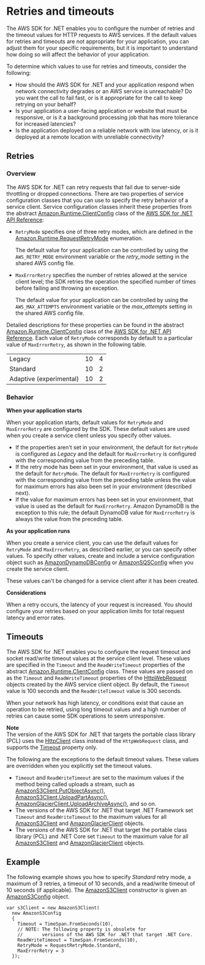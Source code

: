 # Retries and timeouts<a name="retries-timeouts"></a>

The AWS SDK for \.NET enables you to configure the number of retries and the timeout values for HTTP requests to AWS services\. If the default values for retries and timeouts are not appropriate for your application, you can adjust them for your specific requirements, but it is important to understand how doing so will affect the behavior of your application\.

To determine which values to use for retries and timeouts, consider the following:
+ How should the AWS SDK for \.NET and your application respond when network connectivity degrades or an AWS service is unreachable? Do you want the call to fail fast, or is it appropriate for the call to keep retrying on your behalf?
+ Is your application a user\-facing application or website that must be responsive, or is it a background processing job that has more tolerance for increased latencies?
+ Is the application deployed on a reliable network with low latency, or is it deployed at a remote location with unreliable connectivity?

## Retries<a name="retries"></a>

### Overview<a name="w181aac13c15c11b5"></a>

The AWS SDK for \.NET can retry requests that fail due to server\-side throttling or dropped connections\. There are two properties of service configuration classes that you can use to specify the retry behavior of a service client\. Service configuration classes inherit these properties from the abstract [Amazon\.Runtime\.ClientConfig](https://docs.aws.amazon.com/sdkfornet/v3/apidocs/items/Runtime/TClientConfig.html) class of the [AWS SDK for \.NET API Reference](https://docs.aws.amazon.com/sdkfornet/v3/apidocs/):
+ `RetryMode` specifies one of three retry modes, which are defined in the [Amazon\.Runtime\.RequestRetryMode](https://docs.aws.amazon.com/sdkfornet/v3/apidocs/items/Runtime/TRequestRetryMode.html) enumeration\.

  The default value for your application can be controlled by using the `AWS_RETRY_MODE` environment variable or the *retry\_mode* setting in the shared AWS config file\.
+ `MaxErrorRetry` specifies the number of retries allowed at the service client level; the SDK retries the operation the specified number of times before failing and throwing an exception\.

  The default value for your application can be controlled by using the `AWS_MAX_ATTEMPTS` environment variable or the *max\_attempts* setting in the shared AWS config file\.

Detailed descriptions for these properties can be found in the abstract [Amazon\.Runtime\.ClientConfig](https://docs.aws.amazon.com/sdkfornet/v3/apidocs/items/Runtime/TClientConfig.html) class of the [AWS SDK for \.NET API Reference](https://docs.aws.amazon.com/sdkfornet/v3/apidocs/)\. Each value of `RetryMode` corresponds by default to a particular value of `MaxErrorRetry`, as shown in the following table\.

|  |  |  | 
| --- |--- |--- |
| Legacy | 10 | 4 | 
| Standard | 10 | 2 | 
| Adaptive \(experimental\) | 10 | 2 | 

### Behavior<a name="w181aac13c15c11b9"></a>

**When your application starts**

When your application starts, default values for `RetryMode` and `MaxErrorRetry` are configured by the SDK\. These default values are used when you create a service client unless you specify other values\.
+ If the properties aren't set in your environment, the default for `RetryMode` is configured as *Legacy* and the default for `MaxErrorRetry` is configured with the corresponding value from the preceding table\.
+ If the retry mode has been set in your environment, that value is used as the default for `RetryMode`\. The default for `MaxErrorRetry` is configured with the corresponding value from the preceding table unless the value for maximum errors has also been set in your environment \(described next\)\.
+ If the value for maximum errors has been set in your environment, that value is used as the default for `MaxErrorRetry`\. Amazon DynamoDB is the exception to this rule; the default DynamoDB value for `MaxErrorRetry` is always the value from the preceding table\.

**As your application runs**

When you create a service client, you can use the default values for `RetryMode` and `MaxErrorRetry`, as described earlier, or you can specify other values\. To specify other values, create and include a service configuration object such as [AmazonDynamoDBConfig](https://docs.aws.amazon.com/sdkfornet/v3/apidocs/items/DynamoDBv2/TDynamoDBConfig.html) or [AmazonSQSConfig](https://docs.aws.amazon.com/sdkfornet/v3/apidocs/items/SQS/TSQSConfig.html) when you create the service client\.

These values can't be changed for a service client after it has been created\.

**Considerations**

When a retry occurs, the latency of your request is increased\. You should configure your retries based on your application limits for total request latency and error rates\.

## Timeouts<a name="timeouts"></a>

The AWS SDK for \.NET enables you to configure the request timeout and socket read/write timeout values at the service client level\. These values are specified in the `Timeout` and the `ReadWriteTimeout` properties of the abstract [Amazon\.Runtime\.ClientConfig](https://docs.aws.amazon.com/sdkfornet/v3/apidocs/items/Runtime/TClientConfig.html) class\. These values are passed on as the `Timeout` and `ReadWriteTimeout` properties of the [HttpWebRequest](https://docs.microsoft.com/en-us/dotnet/api/system.net.httpwebrequest) objects created by the AWS service client object\. By default, the `Timeout` value is 100 seconds and the `ReadWriteTimeout` value is 300 seconds\.

When your network has high latency, or conditions exist that cause an operation to be retried, using long timeout values and a high number of retries can cause some SDK operations to seem unresponsive\.

**Note**  
The version of the AWS SDK for \.NET that targets the portable class library \(PCL\) uses the [HttpClient](https://docs.microsoft.com/en-us/dotnet/api/system.net.http.httpclient) class instead of the `HttpWebRequest` class, and supports the [Timeout](https://docs.microsoft.com/en-us/dotnet/api/system.net.http.httpclient.timeout) property only\.

The following are the exceptions to the default timeout values\. These values are overridden when you explicitly set the timeout values\.
+ `Timeout` and `ReadWriteTimeout` are set to the maximum values if the method being called uploads a stream, such as [AmazonS3Client\.PutObjectAsync\(\)](https://docs.aws.amazon.com/sdkfornet/v3/apidocs/items/S3/MS3PutObjectAsyncPutObjectRequestCancellationToken.html), [AmazonS3Client\.UploadPartAsync\(\)](https://docs.aws.amazon.com/sdkfornet/v3/apidocs/items/S3/MS3UploadPartAsyncUploadPartRequestCancellationToken.html), [AmazonGlacierClient\.UploadArchiveAsync\(\)](https://docs.aws.amazon.com/sdkfornet/v3/apidocs/items/Glacier/MGlacierUploadArchiveAsyncUploadArchiveRequestCancellationToken.html), and so on\.
+ The versions of the AWS SDK for \.NET that target \.NET Framework set `Timeout` and `ReadWriteTimeout` to the maximum values for all [AmazonS3Client](https://docs.aws.amazon.com/sdkfornet/v3/apidocs/items/S3/TS3Client.html) and [AmazonGlacierClient](https://docs.aws.amazon.com/sdkfornet/v3/apidocs/items/Glacier/TGlacierClient.html) objects\.
+ The versions of the AWS SDK for \.NET that target the portable class library \(PCL\) and \.NET Core set `Timeout` to the maximum value for all [AmazonS3Client](https://docs.aws.amazon.com/sdkfornet/v3/apidocs/items/S3/TS3Client.html) and [AmazonGlacierClient](https://docs.aws.amazon.com/sdkfornet/v3/apidocs/items/Glacier/TGlacierClient.html) objects\.

## Example<a name="retries-timeouts-example"></a>

The following example shows you how to specify *Standard* retry mode, a maximum of 3 retries, a timeout of 10 seconds, and a read/write timeout of 10 seconds \(if applicable\)\. The [AmazonS3Client](https://docs.aws.amazon.com/sdkfornet/v3/apidocs/items/S3/TS3Client.html) constructor is given an [AmazonS3Config](https://docs.aws.amazon.com/sdkfornet/v3/apidocs/items/S3/TS3Config.html) object\.

```
var s3Client = new AmazonS3Client(
  new AmazonS3Config
  {
    Timeout = TimeSpan.FromSeconds(10),
    // NOTE: The following property is obsolete for
    //       versions of the AWS SDK for .NET that target .NET Core.
    ReadWriteTimeout = TimeSpan.FromSeconds(10),
    RetryMode = RequestRetryMode.Standard,
    MaxErrorRetry = 3
  });
```